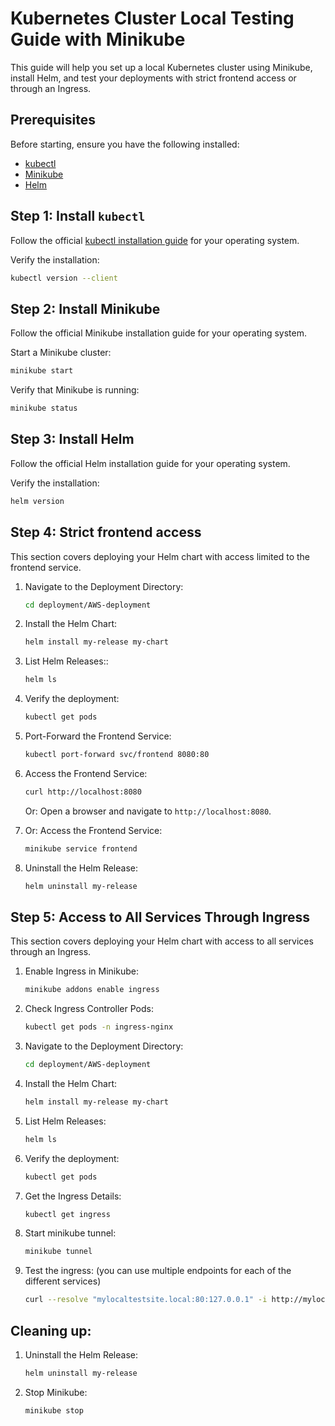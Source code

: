 # Kubernetes Cluster Local Testing Guide with Minikube

This guide will help you set up a local Kubernetes cluster using Minikube, install Helm, and test your deployments with strict frontend access or through an Ingress.

## Prerequisites

Before starting, ensure you have the following installed:

- [kubectl](https://kubernetes.io/docs/tasks/tools/install-kubectl/)
- [Minikube](https://minikube.sigs.k8s.io/docs/start/)
- [Helm](https://helm.sh/docs/intro/install/)

## Step 1: Install `kubectl`

Follow the official [kubectl installation guide](https://kubernetes.io/docs/tasks/tools/install-kubectl/) for your operating system.

Verify the installation:

```bash
kubectl version --client
```

## Step 2: Install Minikube

Follow the official Minikube installation guide for your operating system.

Start a Minikube cluster:
```bash
minikube start
```

Verify that Minikube is running:
```bash
minikube status
```

## Step 3: Install Helm
Follow the official Helm installation guide for your operating system.

Verify the installation:
```bash
helm version
```

## Step 4: Strict frontend access
This section covers deploying your Helm chart with access limited to the frontend service.

1. Navigate to the Deployment Directory:
    ```bash
    cd deployment/AWS-deployment
    ```
2. Install the Helm Chart:
    ```bash
    helm install my-release my-chart
    ```
3. List Helm Releases::
    ```bash
    helm ls
    ```

4. Verify the deployment:
    ```bash
    kubectl get pods
    ```

5. Port-Forward the Frontend Service:
    ```bash
    kubectl port-forward svc/frontend 8080:80
    ```

6. Access the Frontend Service:
    ```bash
    curl http://localhost:8080
    ```
    Or: Open a browser and navigate to `http://localhost:8080`.


6. Or: Access the Frontend Service:
    ```bash
    minikube service frontend
    ```

7. Uninstall the Helm Release:
    ```bash
    helm uninstall my-release
    ```

## Step 5: Access to All Services Through Ingress
This section covers deploying your Helm chart with access to all services through an Ingress.

1. Enable Ingress in Minikube:
    ```bash
    minikube addons enable ingress
    ```

2. Check Ingress Controller Pods:
    ```bash
    kubectl get pods -n ingress-nginx
    ```

3. Navigate to the Deployment Directory:
    ```bash
    cd deployment/AWS-deployment
    ```

4. Install the Helm Chart:
    ```bash
    helm install my-release my-chart
    ```

5. List Helm Releases:
    ```bash
    helm ls
    ```

6. Verify the deployment:
    ```bash
    kubectl get pods
    ```

7. Get the Ingress Details:
    ```bash
    kubectl get ingress
    ```

8. Start minikube tunnel:
    ```bash
    minikube tunnel
    ```

9. Test the ingress: (you can use multiple endpoints for each of the different services)
    ```bash
    curl --resolve "mylocaltestsite.local:80:127.0.0.1" -i http://mylocaltestsite.local/user-data/submit
    ```

## Cleaning up:
1. Uninstall the Helm Release:
    ```bash
    helm uninstall my-release
    ```
2. Stop Minikube:
    ```bash
    minikube stop
    ```
